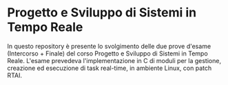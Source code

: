 # Progetto e Sviluppo di Sistemi in Tempo Reale
In questo repository è presente lo svolgimento delle due prove d'esame (Intercorso + Finale) del corso Progetto e Sviluppo di Sistemi in Tempo Reale. L'esame prevedeva l'implementazione in C di moduli per la gestione, creazione ed esecuzione di task real-time, in ambiente Linux, con patch RTAI.  
